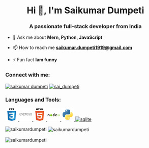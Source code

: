 <h1 align="center">Hi 👋, I'm Saikumar Dumpeti</h1>
<h3 align="center">A passionate full-stack developer from India</h3>

- 💬 Ask me about **Mern, Python, JavaScript**

- 📫 How to reach me **saikumar.dumpeti1919@gmail.com**

- ⚡ Fun fact **Iam funny**

<h3 align="left">Connect with me:</h3>
<p align="left">
<a href="https://linkedin.com/in/saikumar dumpeti" target="blank"><img align="center" src="https://raw.githubusercontent.com/rahuldkjain/github-profile-readme-generator/master/src/images/icons/Social/linked-in-alt.svg" alt="saikumar dumpeti" height="30" width="40" /></a>
<a href="https://instagram.com/sai_dumpeti" target="blank"><img align="center" src="https://raw.githubusercontent.com/rahuldkjain/github-profile-readme-generator/master/src/images/icons/Social/instagram.svg" alt="sai_dumpeti" height="30" width="40" /></a>
</p>

<h3 align="left">Languages and Tools:</h3>
<p align="left"> <a href="https://www.w3schools.com/css/" target="_blank" rel="noreferrer"> <img src="https://raw.githubusercontent.com/devicons/devicon/master/icons/css3/css3-original-wordmark.svg" alt="css3" width="40" height="40"/> </a> <a href="https://expressjs.com" target="_blank" rel="noreferrer"> <img src="https://raw.githubusercontent.com/devicons/devicon/master/icons/express/express-original-wordmark.svg" alt="express" width="40" height="40"/> </a> <a href="https://www.w3.org/html/" target="_blank" rel="noreferrer"> <img src="https://raw.githubusercontent.com/devicons/devicon/master/icons/html5/html5-original-wordmark.svg" alt="html5" width="40" height="40"/> </a> <a href="https://nodejs.org" target="_blank" rel="noreferrer"> <img src="https://raw.githubusercontent.com/devicons/devicon/master/icons/nodejs/nodejs-original-wordmark.svg" alt="nodejs" width="40" height="40"/> </a> <a href="https://www.python.org" target="_blank" rel="noreferrer"> <img src="https://raw.githubusercontent.com/devicons/devicon/master/icons/python/python-original.svg" alt="python" width="40" height="40"/> </a> <a href="https://www.sqlite.org/" target="_blank" rel="noreferrer"> <img src="https://www.vectorlogo.zone/logos/sqlite/sqlite-icon.svg" alt="sqlite" width="40" height="40"/> </a> </p>

<p><img align="left" src="https://github-readme-stats.vercel.app/api/top-langs?username=saikumardumpeti&show_icons=true&locale=en&layout=compact" alt="saikumardumpeti" /></p>

<p>&nbsp;<img align="center" src="https://github-readme-stats.vercel.app/api?username=saikumardumpeti&show_icons=true&locale=en" alt="saikumardumpeti" /></p>

<p><img align="center" src="https://github-readme-streak-stats.herokuapp.com/?user=saikumardumpeti&" alt="saikumardumpeti" /></p>
